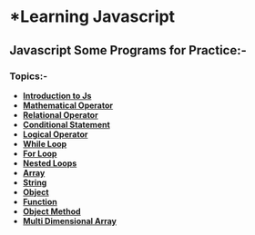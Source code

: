 # ***Learning Javascript**
## **Javascript Some Programs for Practice:-**
### **Topics**:-
-  **[Introduction to Js](https://github.com/hrishipawar24/Learning_Javascript/tree/main/Introduction%20to%20JS%20(Variables-and-Data-Types))**
-  **[Mathematical Operator](https://github.com/hrishipawar24/Learning_Javascript/tree/main/Mathematical%20Operator)**
- **[Relational Operator](https://github.com/hrishipawar24/Learning_Javascript/tree/main/Relational%20Operator)**
- **[Conditional Statement](https://github.com/hrishipawar24/Learning_Javascript/tree/main/Conditional_Statement)**
- **[Logical Operator](https://github.com/hrishipawar24/Learning_Javascript/tree/main/Logical%20Operator)**
- **[While Loop](https://github.com/hrishipawar24/Learning_Javascript/tree/main/While%20Loop)**
- **[For Loop](https://github.com/hrishipawar24/Learning_Javascript/tree/main/For%20Loop)**
- **[Nested Loops](https://github.com/hrishipawar24/Learning_Javascript/tree/main/Nested%20Loops)**
- **[Array](https://github.com/hrishipawar24/Learning_Javascript/tree/main/Array)**
- **[String](https://github.com/hrishipawar24/Learning_Javascript/tree/main/String)**
- **[Object](https://github.com/hrishipawar24/Learning_Javascript/tree/main/Object)**
- **[Function](https://github.com/hrishipawar24/Learning_Javascript/tree/main/Function)**
- **[Object Method](https://github.com/hrishipawar24/Learning_Javascript/tree/main/Object%20Method)**
- **[Multi Dimensional Array](https://github.com/hrishipawar24/Learning_Javascript/tree/main/Multi%20Dimensional%20Array)**
